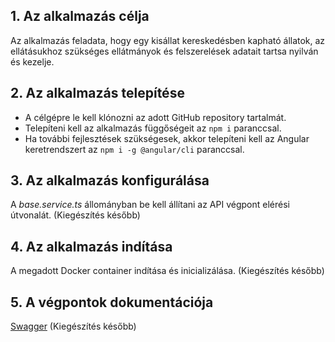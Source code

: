 ## **1. Az alkalmazás célja**

Az alkalmazás feladata, hogy egy kisállat kereskedésben kapható állatok, az ellátásukhoz szükséges ellátmányok és felszerelések adatait tartsa nyilván és kezelje.

## **2. Az alkalmazás telepítése**

- A célgépre le kell klónozni az adott GitHub repository tartalmát.
- Telepíteni kell az alkalmazás függőségeit az `npm i` paranccsal.
- Ha további fejlesztések szükségesek, akkor telepíteni kell az Angular keretrendszert az `npm i -g @angular/cli` paranccsal.

## **3. Az alkalmazás konfigurálása**

A _base.service.ts_ állományban be kell állítani az API végpont elérési útvonalát. (Kiegészítés később)  

[comment]: <> (Kiegészítés később - pl. http://localhost:3000)

## **4. Az alkalmazás indítása**

A megadott Docker container indítása és inicializálása. (Kiegészítés később)

## **5. A végpontok dokumentációja**

[Swagger](https://) (Kiegészítés később)